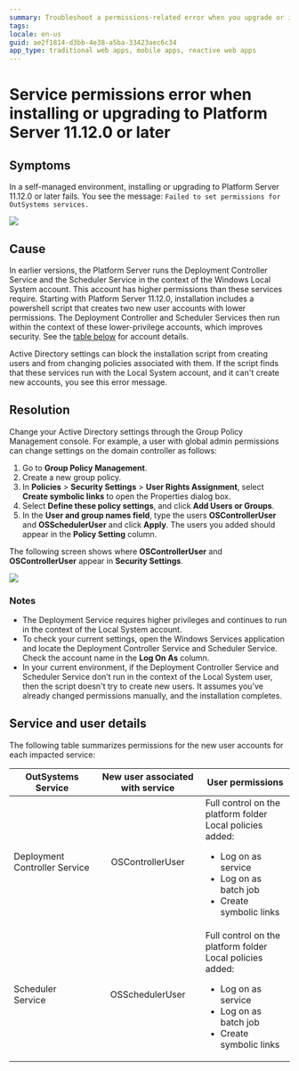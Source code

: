 ```yaml
---
summary: Troubleshoot a permissions-related error when you upgrade or install Platform Server 11.12.0 or later.
tags: 
locale: en-us
guid: ae2f1814-d3bb-4e38-a5ba-33423aec6c34
app_type: traditional web apps, mobile apps, reactive web apps
---
```


# Service permissions error when installing or upgrading to Platform Server 11.12.0 or later

## Symptoms

In a self-managed environment, installing or upgrading to Platform Server 11.12.0 or later fails. You see the message: ``Failed to set permissions for OutSystems services.``

![](images/install-fail-permissions.png)

## Cause

In earlier versions, the Platform Server runs the Deployment Controller Service and the Scheduler Service in the context of the Windows Local System account. This account has higher permissions than these services require. Starting with Platform Server 11.12.0, installation includes a powershell script that creates two new user accounts with lower permissions. The Deployment Controller and Scheduler Services then run within the context of these lower-privilege accounts, which improves security. See the [table below](#Service-and-user-details) for account details.

Active Directory settings can block the installation script from creating users and from changing policies associated with them. If the script finds that these services run with the Local System account, and it can't create new accounts, you see this error message. 

## Resolution

Change your Active Directory settings through the Group Policy Management console. For example, a user with global admin permissions can change settings on the domain controller as follows:

1. Go to **Group Policy Management**. 
2. Create a new group policy. 
3. In **Policies** > **Security Settings** > **User Rights Assignment**, select **Create symbolic links** to open the Properties dialog box.
4. Select **Define these policy settings**, and click **Add Users or Groups**.
5. In the **User and group names field**, type the users **OSControllerUser** and **OSSchedulerUser** and click **Apply**. The users you added should appear in the **Policy Setting** column. 

The following screen shows where **OSControllerUser** and **OSControllerUser** appear in **Security Settings**.

![](images/permissions-group-policy-change.png)


### Notes 

* The Deployment Service requires higher privileges and continues to run in the context of the Local System account. 
* To check your current settings, open the Windows Services application and locate the Deployment Controller Service and Scheduler Service. Check the account name in the **Log On As** column. 
* In your current environment, if the Deployment Controller Service and Scheduler Service don’t run in the context of the Local System user, then the script doesn't try to create new users. It assumes you’ve already changed permissions manually, and the installation completes. 

## Service and user details
The following table summarizes permissions for the new user accounts for each impacted service:

 OutSystems Service   |      New user associated with service      |  User permissions |
|----------|:-------------:|------|
| Deployment Controller Service |  OSControllerUser | Full control on the platform folder <br/>Local policies added:<ul><li>Log on as service</li><li>Log on as batch job</li><li>Create symbolic links</li></ul>  |
| Scheduler Service |    OSSchedulerUser   | Full control on the platform folder <br/>Local policies added:<ul><li>Log on as service</li><li>Log on as batch job</li><li>Create symbolic links</li></ul>  | |

